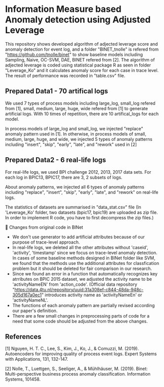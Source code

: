 # Information Measure based Anomaly detection using Adjusted Leverage
This repository shows developed algorithm of adjected leverage score and anomaly detection for event log, and a folder "BINET_tnolle" is refered from "https://github.com/tnolle/binet" to show baseline models including Sampling, Naive, OC-SVM, DAE, BINET refered from [2].
The algorithm of adjected leverage is coded using statistical package R as seen in folder "Leverage_Ko" and it calculates anomaly score for each case in trace level. 
The result of performance was recorded in "table.csv" file.


## Prepared Data1 - 70 artifical logs
We used 7 types of process models including large_log, small_log refered from [1], small, medium, large, huge, wide refered from [1] to generate artificial logs. With 10 times of repetition, there are 10 artifical_logs for each model.  

In process models of large_log and small_log, we injected "replace" anomaly pattern used in [1]. In otherwise, in process models of small, medium, large, huge, and wide, we injected 5 types of anomaly patterns including "insert", "skip", "early", "late", and "rework" used in [2]

## Prepared Data2 - 6 real-life logs
For real-life logs, we used BPI challenge 2012, 2013, 2017 data sets. For each log in BPIC13, BPIC17, there are 3, 2 subsets of logs. 

About anomaly patterns, we injected all 6 types of anomaly patterns including "replace", "insert", "skip", "early", "late", and "rework" on real-life logs.

The statistics of datasets are summarised in "data_stat.csv" file
(In 'Leverage_Ko' folder, two datasets (bpic17, bpic19) are uploaded as zip file. In order to implement R code, you have to first decompress the zip files.)

&#x1F53A; Changes from original code in BINet
- We don't use generator to add artificial attributes because of our purpose of trace-level approach.
- In real-life logs, we deleted all the other attributes without 'caseid', 'activity', 'timestamp' since we focus on trace-level anomaly detection. In cases of some baseline methods designed in BINet folder like SVM, we found that the methods use the additional attributes for classfication problem but it should be deleted for fair comparison in our research.
- Since we found an error in a function that automatically recognizes key atrributes on BPIC 2015 dataset, we adjusted the activity name to be 'activityNameEN' from 'action_code'. (Official data repository "https://data.4tu.nl/repository/uuid:31a308ef-c844-48da-948c-305d167a0ec1" introduces activity name as 'activityNameEn' or 'activityNameNL'.   
- The functions of each anomaly pattern are partially revised according our paper's definition.
- There are a few small changes in preprocessing parts of code for a need that some code should be adjusted from the above changes.


## References
[1] Nguyen, H. T. C., Lee, S., Kim, J., Ko, J., & Comuzzi, M. (2019). Autoencoders for improving quality of process event logs. Expert Systems with Applications, 131, 132-147.

[2] Nolle, T., Luettgen, S., Seeliger, A., & Mühlhäuser, M. (2019). Binet: Multi-perspective business process anomaly classification. Information Systems, 101458.









